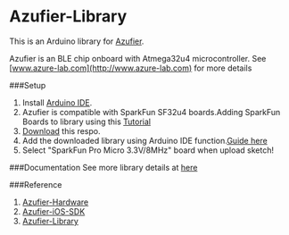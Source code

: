 # Azufier-Library

This is an Arduino library for [Azufier](http://www.azure-lab.com).

Azufier is an BLE chip onboard with Atmega32u4 microcontroller. See [www.azure-lab.com](http://www.azure-lab.com) for more details

###Setup
1. Install [Arduino IDE](https://www.arduino.cc/en/Main/Software).
2. Azufier is compatible with SparkFun SF32u4 boards.Adding SparkFun Boards to library using this [Tutorial](https://learn.sparkfun.com/pages/CustomBoardsArduino)
3. [Download](https://github.com/azurelab/Azufier-Library/archive/master.zip) this respo.
4. Add the downloaded library using Arduino IDE function.[Guide here](https://www.arduino.cc/en/Guide/Libraries#toc4)
5. Select "SparkFun Pro Micro 3.3V/8MHz" board when upload sketch!

###Documentation
See more library details at [here](http://www.azure-lab.com/documentation/index.html)

###Reference
1. [Azufier-Hardware](https://github.com/azurelab/Azufier-Hardware)
2. [Azufier-iOS-SDK](https://github.com/azurelab/Azufier_iOS)
3. [Azufier-Library](https://github.com/azurelab/Azufier-Library)
